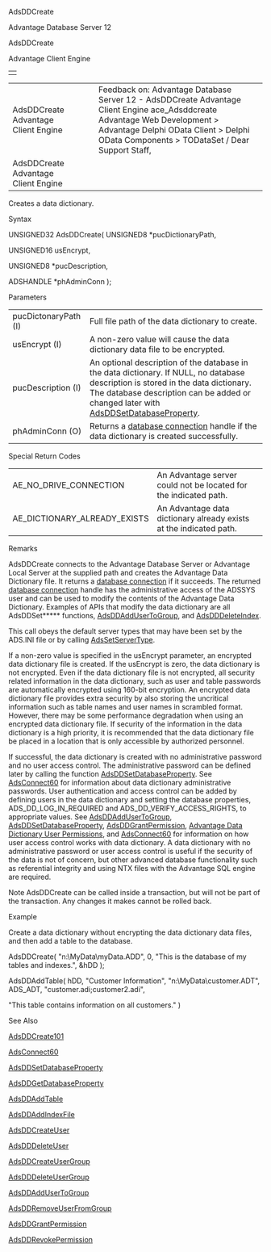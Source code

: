 AdsDDCreate




Advantage Database Server 12  

AdsDDCreate

Advantage Client Engine

|  |
| --- |
|  |

|  |  |  |  |  |
| --- | --- | --- | --- | --- |
| AdsDDCreate  Advantage Client Engine |  |  | Feedback on: Advantage Database Server 12 - AdsDDCreate Advantage Client Engine ace\_Adsddcreate Advantage Web Development > Advantage Delphi OData Client > Delphi OData Components > TODataSet / Dear Support Staff, |  |
| AdsDDCreate  Advantage Client Engine |  |  |  |  |

Creates a data dictionary.

Syntax

UNSIGNED32 AdsDDCreate( UNSIGNED8 \*pucDictionaryPath,

UNSIGNED16 usEncrypt,

UNSIGNED8 \*pucDescription,

ADSHANDLE \*phAdminConn );

Parameters

|  |  |
| --- | --- |
| pucDictonaryPath (I) | Full file path of the data dictionary to create. |
| usEncrypt (I) | A non-zero value will cause the data dictionary data file to be encrypted. |
| pucDescription (I) | An optional description of the database in the data dictionary. If NULL, no database description is stored in the data dictionary. The database description can be added or changed later with [AdsDDSetDatabaseProperty](ace_adsddsetdatabaseproperty.htm). |
| phAdminConn (O) | Returns a [database connection](javascript:hhpopuplink.TextPopup(popid_465551922,FontFace,-1,-1,-1,-1)) handle if the data dictionary is created successfully. |

Special Return Codes

|  |  |
| --- | --- |
| AE\_NO\_DRIVE\_CONNECTION | An Advantage server could not be located for the indicated path. |
| AE\_DICTIONARY\_ALREADY\_EXISTS | An Advantage data dictionary already exists at the indicated path. |

Remarks

AdsDDCreate connects to the Advantage Database Server or Advantage Local Server at the supplied path and creates the Advantage Data Dictionary file. It returns a [database connection](javascript:hhpopuplink.TextPopup(popid_465551922,FontFace,-1,-1,-1,-1)) if it succeeds. The returned [database connection](javascript:hhpopuplink.TextPopup(popid_465551922,FontFace,-1,-1,-1,-1)) handle has the administrative access of the ADSSYS user and can be used to modify the contents of the Advantage Data Dictionary. Examples of APIs that modify the data dictionary are all AdsDDSet\*\*\*\*\* functions, [AdsDDAddUserToGroup](ace_adsddaddusertogroup.htm), and [AdsDDDeleteIndex](ace_adsdddeleteindex.htm).

This call obeys the default server types that may have been set by the ADS.INI file or by calling [AdsSetServerType](ace_adssetservertype.htm).

If a non-zero value is specified in the usEncrypt parameter, an encrypted data dictionary file is created. If the usEncrypt is zero, the data dictionary is not encrypted. Even if the data dictionary file is not encrypted, all security related information in the data dictionary, such as user and table passwords are automatically encrypted using 160-bit encryption. An encrypted data dictionary file provides extra security by also storing the uncritical information such as table names and user names in scrambled format. However, there may be some performance degradation when using an encrypted data dictionary file. If security of the information in the data dictionary is a high priority, it is recommended that the data dictionary file be placed in a location that is only accessible by authorized personnel.

If successful, the data dictionary is created with no administrative password and no user access control. The administrative password can be defined later by calling the function [AdsDDSetDatabaseProperty](ace_adsddsetdatabaseproperty.htm). See [AdsConnect60](ace_adsconnect60.htm) for information about data dictionary administrative passwords. User authentication and access control can be added by defining users in the data dictionary and setting the database properties, ADS\_DD\_LOG\_IN\_REQUIRED and ADS\_DD\_VERIFY\_ACCESS\_RIGHTS, to appropriate values. See [AdsDDAddUserToGroup](ace_adsddaddusertogroup.htm), [AdsDDSetDatabaseProperty](ace_adsddsetdatabaseproperty.htm), [AdsDDGrantPermission](ace_adsddgrantpermission.htm), [Advantage Data Dictionary User Permissions](master_advantage_data_dictionary_user_permissions.htm), and [AdsConnect60](ace_adsconnect60.htm) for information on how user access control works with data dictionary. A data dictionary with no administrative password or user access control is useful if the security of the data is not of concern, but other advanced database functionality such as referential integrity and using NTX files with the Advantage SQL engine are required.

Note AdsDDCreate can be called inside a transaction, but will not be part of the transaction. Any changes it makes cannot be rolled back.

Example

Create a data dictionary without encrypting the data dictionary data files, and then add a table to the database.

AdsDDCreate( "n:\\MyData\\myData.ADD", 0, "This is the database of my tables and indexes.", &hDD );

AdsDDAddTable( hDD, "Customer Information", "n:\\MyData\\customer.ADT", ADS\_ADT, "customer.adi;customer2.adi",

"This table contains information on all customers." )

See Also

[AdsDDCreate101](ace_adsddcreate101.htm)

[AdsConnect60](ace_adsconnect60.htm)

[AdsDDSetDatabaseProperty](ace_adsddsetdatabaseproperty.htm)

[AdsDDGetDatabaseProperty](ace_adsddgetdatabaseproperty.htm)

[AdsDDAddTable](ace_adsddaddtable.htm)

[AdsDDAddIndexFile](ace_adsddaddindexfile.htm)

[AdsDDCreateUser](ace_adsddcreateuser.htm)

[AdsDDDeleteUser](ace_adsdddeleteuser.htm)

[AdsDDCreateUserGroup](ace_adsddcreateusergroup.htm)

[AdsDDDeleteUserGroup](ace_adsdddeleteusergroup.htm)

[AdsDDAddUserToGroup](ace_adsddaddusertogroup.htm)

[AdsDDRemoveUserFromGroup](ace_adsddremoveuserfromgroup.htm)

[AdsDDGrantPermission](ace_adsddgrantpermission.htm)

[AdsDDRevokePermission](ace_adsddrevokepermission.htm)
